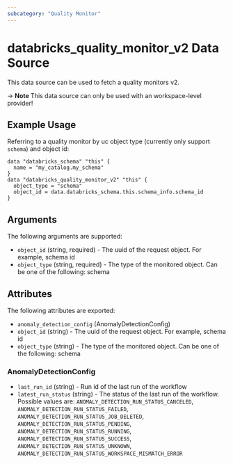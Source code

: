 ```yaml
---
subcategory: "Quality Monitor"
---
```

# databricks_quality_monitor_v2 Data Source
This data source can be used to fetch a quality monitors v2.

-> **Note** This data source can only be used with an workspace-level provider!


## Example Usage
Referring to a quality monitor by uc object type (currently only support `schema`) and object id:

```hcl
data "databricks_schema" "this" {
  name = "my_catalog.my_schema"
}
data "databricks_quality_monitor_v2" "this" {
  object_type = "schema"
  object_id = data.databricks_schema.this.schema_info.schema_id
}
```


## Arguments
The following arguments are supported:
* `object_id` (string, required) - The uuid of the request object. For example, schema id
* `object_type` (string, required) - The type of the monitored object. Can be one of the following: schema

## Attributes
The following attributes are exported:
* `anomaly_detection_config` (AnomalyDetectionConfig)
* `object_id` (string) - The uuid of the request object. For example, schema id
* `object_type` (string) - The type of the monitored object. Can be one of the following: schema

### AnomalyDetectionConfig
* `last_run_id` (string) - Run id of the last run of the workflow
* `latest_run_status` (string) - The status of the last run of the workflow. Possible values are: `ANOMALY_DETECTION_RUN_STATUS_CANCELED`, `ANOMALY_DETECTION_RUN_STATUS_FAILED`, `ANOMALY_DETECTION_RUN_STATUS_JOB_DELETED`, `ANOMALY_DETECTION_RUN_STATUS_PENDING`, `ANOMALY_DETECTION_RUN_STATUS_RUNNING`, `ANOMALY_DETECTION_RUN_STATUS_SUCCESS`, `ANOMALY_DETECTION_RUN_STATUS_UNKNOWN`, `ANOMALY_DETECTION_RUN_STATUS_WORKSPACE_MISMATCH_ERROR`